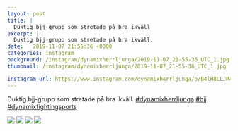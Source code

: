 ```yaml
---
layout: post
title: |
  Duktig bjj-grupp som stretade på bra ikväll
excerpt: |
  Duktig bjj-grupp som stretade på bra ikväll.   
date:   2019-11-07 21:55:36 +0000
categories: instagram
background: /instagram/dynamixherrljunga/2019-11-07_21-55-36_UTC_1.jpg
thumbnail: /instagram/dynamixherrljunga/2019-11-07_21-55-36_UTC_1.jpg

instagram_url: https://www.instagram.com/dynamixherrljunga/p/B4lH8LLJM4d
---
```

Duktig bjj-grupp som stretade på bra ikväll. [#dynamixherrljunga](https://www.instagram.com/explore/tags/dynamixherrljunga/) [#bjj](https://www.instagram.com/explore/tags/bjj/) [#dynamixfightingsports](https://www.instagram.com/explore/tags/dynamixfightingsports/)



<img src='/www-dynamix-herrljunga/instagram/dynamixherrljunga/2019-11-07_21-55-36_UTC_1.jpg' class='img-fluid' />


<img src='/www-dynamix-herrljunga/instagram/dynamixherrljunga/2019-11-07_21-55-36_UTC_2.jpg' class='img-fluid' />


<img src='/www-dynamix-herrljunga/instagram/dynamixherrljunga/2019-11-07_21-55-36_UTC_3.jpg' class='img-fluid' />


<img src='/www-dynamix-herrljunga/instagram/dynamixherrljunga/2019-11-07_21-55-36_UTC_4.jpg' class='img-fluid' />
